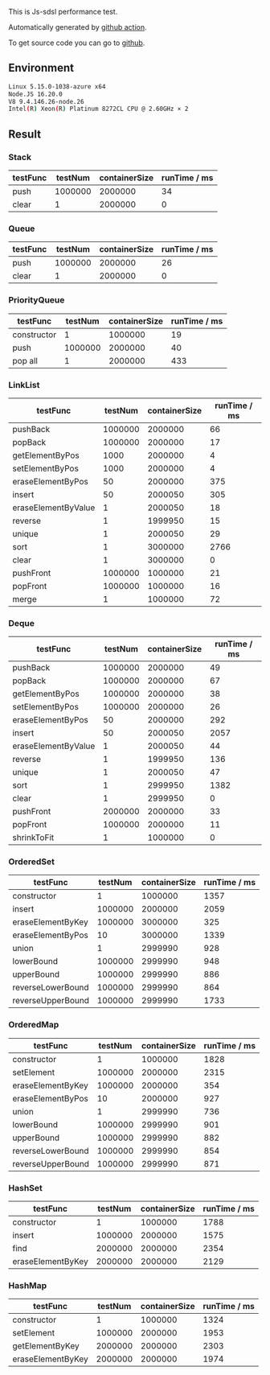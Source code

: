This is Js-sdsl performance test.

Automatically generated by [github action](https://github.com/js-sdsl/js-sdsl/actions/workflows/build.yml).

To get source code you can go to [github](https://github.com/js-sdsl/js-sdsl/tree/main/performance).

## Environment

```bash
Linux 5.15.0-1038-azure x64
Node.JS 16.20.0
V8 9.4.146.26-node.26
Intel(R) Xeon(R) Platinum 8272CL CPU @ 2.60GHz × 2
```

## Result

### Stack

| testFunc                | testNum                 | containerSize           | runTime / ms            |
|-------------------------|-------------------------|-------------------------|-------------------------|
| push                    | 1000000                 | 2000000                 | 34                      |
| clear                   | 1                       | 2000000                 | 0                       |

### Queue

| testFunc                | testNum                 | containerSize           | runTime / ms            |
|-------------------------|-------------------------|-------------------------|-------------------------|
| push                    | 1000000                 | 2000000                 | 26                      |
| clear                   | 1                       | 2000000                 | 0                       |

### PriorityQueue

| testFunc                | testNum                 | containerSize           | runTime / ms            |
|-------------------------|-------------------------|-------------------------|-------------------------|
| constructor             | 1                       | 1000000                 | 19                      |
| push                    | 1000000                 | 2000000                 | 40                      |
| pop all                 | 1                       | 2000000                 | 433                     |

### LinkList

| testFunc                | testNum                 | containerSize           | runTime / ms            |
|-------------------------|-------------------------|-------------------------|-------------------------|
| pushBack                | 1000000                 | 2000000                 | 66                      |
| popBack                 | 1000000                 | 2000000                 | 17                      |
| getElementByPos         | 1000                    | 2000000                 | 4                       |
| setElementByPos         | 1000                    | 2000000                 | 4                       |
| eraseElementByPos       | 50                      | 2000000                 | 375                     |
| insert                  | 50                      | 2000050                 | 305                     |
| eraseElementByValue     | 1                       | 2000050                 | 18                      |
| reverse                 | 1                       | 1999950                 | 15                      |
| unique                  | 1                       | 2000050                 | 29                      |
| sort                    | 1                       | 3000000                 | 2766                    |
| clear                   | 1                       | 3000000                 | 0                       |
| pushFront               | 1000000                 | 1000000                 | 21                      |
| popFront                | 1000000                 | 1000000                 | 16                      |
| merge                   | 1                       | 1000000                 | 72                      |

### Deque

| testFunc                | testNum                 | containerSize           | runTime / ms            |
|-------------------------|-------------------------|-------------------------|-------------------------|
| pushBack                | 1000000                 | 2000000                 | 49                      |
| popBack                 | 1000000                 | 2000000                 | 67                      |
| getElementByPos         | 1000000                 | 2000000                 | 38                      |
| setElementByPos         | 1000000                 | 2000000                 | 26                      |
| eraseElementByPos       | 50                      | 2000000                 | 292                     |
| insert                  | 50                      | 2000050                 | 2057                    |
| eraseElementByValue     | 1                       | 2000050                 | 44                      |
| reverse                 | 1                       | 1999950                 | 136                     |
| unique                  | 1                       | 2000050                 | 47                      |
| sort                    | 1                       | 2999950                 | 1382                    |
| clear                   | 1                       | 2999950                 | 0                       |
| pushFront               | 2000000                 | 2000000                 | 33                      |
| popFront                | 1000000                 | 2000000                 | 11                      |
| shrinkToFit             | 1                       | 1000000                 | 0                       |

### OrderedSet

| testFunc                | testNum                 | containerSize           | runTime / ms            |
|-------------------------|-------------------------|-------------------------|-------------------------|
| constructor             | 1                       | 1000000                 | 1357                    |
| insert                  | 1000000                 | 2000000                 | 2059                    |
| eraseElementByKey       | 1000000                 | 3000000                 | 325                     |
| eraseElementByPos       | 10                      | 3000000                 | 1339                    |
| union                   | 1                       | 2999990                 | 928                     |
| lowerBound              | 1000000                 | 2999990                 | 948                     |
| upperBound              | 1000000                 | 2999990                 | 886                     |
| reverseLowerBound       | 1000000                 | 2999990                 | 864                     |
| reverseUpperBound       | 1000000                 | 2999990                 | 1733                    |

### OrderedMap

| testFunc                | testNum                 | containerSize           | runTime / ms            |
|-------------------------|-------------------------|-------------------------|-------------------------|
| constructor             | 1                       | 1000000                 | 1828                    |
| setElement              | 1000000                 | 2000000                 | 2315                    |
| eraseElementByKey       | 1000000                 | 2000000                 | 354                     |
| eraseElementByPos       | 10                      | 2000000                 | 927                     |
| union                   | 1                       | 2999990                 | 736                     |
| lowerBound              | 1000000                 | 2999990                 | 901                     |
| upperBound              | 1000000                 | 2999990                 | 882                     |
| reverseLowerBound       | 1000000                 | 2999990                 | 854                     |
| reverseUpperBound       | 1000000                 | 2999990                 | 871                     |

### HashSet

| testFunc                | testNum                 | containerSize           | runTime / ms            |
|-------------------------|-------------------------|-------------------------|-------------------------|
| constructor             | 1                       | 1000000                 | 1788                    |
| insert                  | 1000000                 | 2000000                 | 1575                    |
| find                    | 2000000                 | 2000000                 | 2354                    |
| eraseElementByKey       | 2000000                 | 2000000                 | 2129                    |

### HashMap

| testFunc                | testNum                 | containerSize           | runTime / ms            |
|-------------------------|-------------------------|-------------------------|-------------------------|
| constructor             | 1                       | 1000000                 | 1324                    |
| setElement              | 1000000                 | 2000000                 | 1953                    |
| getElementByKey         | 2000000                 | 2000000                 | 2303                    |
| eraseElementByKey       | 2000000                 | 2000000                 | 1974                    |

